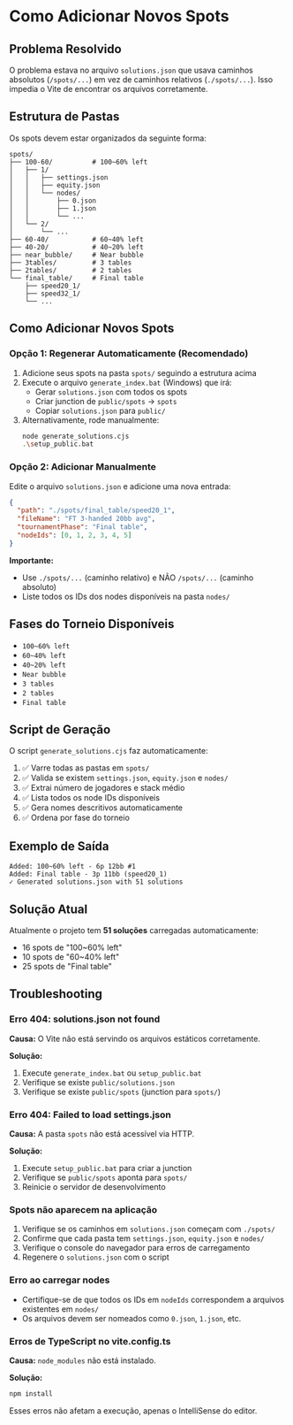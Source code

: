 # Como Adicionar Novos Spots

## Problema Resolvido

O problema estava no arquivo `solutions.json` que usava caminhos absolutos (`/spots/...`) em vez de caminhos relativos (`./spots/...`). Isso impedia o Vite de encontrar os arquivos corretamente.

## Estrutura de Pastas

Os spots devem estar organizados da seguinte forma:

```
spots/
├── 100-60/          # 100~60% left
│   ├── 1/
│   │   ├── settings.json
│   │   ├── equity.json
│   │   └── nodes/
│   │       ├── 0.json
│   │       ├── 1.json
│   │       └── ...
│   └── 2/
│       └── ...
├── 60-40/           # 60~40% left
├── 40-20/           # 40~20% left
├── near_bubble/     # Near bubble
├── 3tables/         # 3 tables
├── 2tables/         # 2 tables
└── final_table/     # Final table
    ├── speed20_1/
    ├── speed32_1/
    └── ...
```

## Como Adicionar Novos Spots

### Opção 1: Regenerar Automaticamente (Recomendado)

1. Adicione seus spots na pasta `spots/` seguindo a estrutura acima
2. Execute o arquivo `generate_index.bat` (Windows) que irá:
   - Gerar `solutions.json` com todos os spots
   - Criar junction de `public/spots` → `spots`
   - Copiar `solutions.json` para `public/`
3. Alternativamente, rode manualmente:
   ```bash
   node generate_solutions.cjs
   .\setup_public.bat
   ```

### Opção 2: Adicionar Manualmente

Edite o arquivo `solutions.json` e adicione uma nova entrada:

```json
{
  "path": "./spots/final_table/speed20_1",
  "fileName": "FT 3-handed 20bb avg",
  "tournamentPhase": "Final table",
  "nodeIds": [0, 1, 2, 3, 4, 5]
}
```

**Importante:** 
- Use `./spots/...` (caminho relativo) e NÃO `/spots/...` (caminho absoluto)
- Liste todos os IDs dos nodes disponíveis na pasta `nodes/`

## Fases do Torneio Disponíveis

- `100~60% left`
- `60~40% left`
- `40~20% left`
- `Near bubble`
- `3 tables`
- `2 tables`
- `Final table`

## Script de Geração

O script `generate_solutions.cjs` faz automaticamente:

1. ✅ Varre todas as pastas em `spots/`
2. ✅ Valida se existem `settings.json`, `equity.json` e `nodes/`
3. ✅ Extrai número de jogadores e stack médio
4. ✅ Lista todos os node IDs disponíveis
5. ✅ Gera nomes descritivos automaticamente
6. ✅ Ordena por fase do torneio

## Exemplo de Saída

```
Added: 100~60% left - 6p 12bb #1
Added: Final table - 3p 11bb (speed20_1)
✓ Generated solutions.json with 51 solutions
```

## Solução Atual

Atualmente o projeto tem **51 soluções** carregadas automaticamente:
- 16 spots de "100~60% left"
- 10 spots de "60~40% left"
- 25 spots de "Final table"

## Troubleshooting

### Erro 404: solutions.json not found

**Causa:** O Vite não está servindo os arquivos estáticos corretamente.

**Solução:**
1. Execute `generate_index.bat` ou `setup_public.bat`
2. Verifique se existe `public/solutions.json`
3. Verifique se existe `public/spots` (junction para `spots/`)

### Erro 404: Failed to load settings.json

**Causa:** A pasta `spots` não está acessível via HTTP.

**Solução:**
1. Execute `setup_public.bat` para criar a junction
2. Verifique se `public/spots` aponta para `spots/`
3. Reinicie o servidor de desenvolvimento

### Spots não aparecem na aplicação

1. Verifique se os caminhos em `solutions.json` começam com `./spots/`
2. Confirme que cada pasta tem `settings.json`, `equity.json` e `nodes/`
3. Verifique o console do navegador para erros de carregamento
4. Regenere o `solutions.json` com o script

### Erro ao carregar nodes

- Certifique-se de que todos os IDs em `nodeIds` correspondem a arquivos existentes em `nodes/`
- Os arquivos devem ser nomeados como `0.json`, `1.json`, etc.

### Erros de TypeScript no vite.config.ts

**Causa:** `node_modules` não está instalado.

**Solução:**
```bash
npm install
```

Esses erros não afetam a execução, apenas o IntelliSense do editor.
